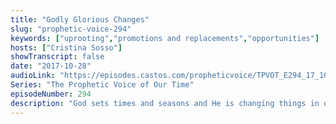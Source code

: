 ```yaml
---
title: "Godly Glorious Changes"
slug: "prophetic-voice-294"
keywords: ["uprooting","promotions and replacements","opportunities"]
hosts: ["Cristina Sosso"]
showTranscript: false
date: "2017-10-28"
audioLink: "https://episodes.castos.com/propheticvoice/TPVOT_E294_17_10_28-29_Godly_Glorious_Changes.mp3"
Series: "The Prophetic Voice of Our Time"
episodeNumber: 294
description: "God sets times and seasons and He is changing things in order to position His children where they should be."
---
```

